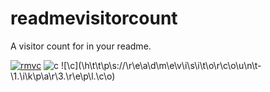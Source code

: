 # readmevisitorcount
A visitor count for in your readme.

[![rmvc](https://replit.com/badge/github/qaiik/readmevisitorcount)](https://replit.com/github/qaiik/readmevisitorcount)
![c](https://readmevisitorcount-1.ikpar3.repl.co)
\!\[\c\]\(\h\t\t\p\s\:\/\/\r\e\a\d\m\e\v\i\s\i\t\o\r\c\o\u\n\t\-\1\.\i\k\p\a\r\3\.\r\e\p\l\.\c\o\)

